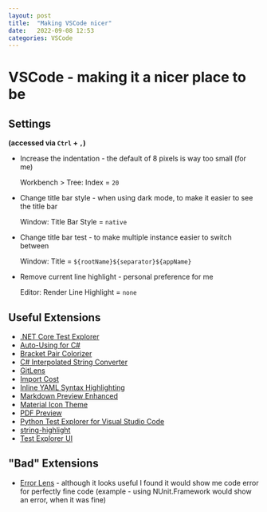 ```yaml
---
layout: post
title:  "Making VSCode nicer"
date:   2022-09-08 12:53
categories: VSCode
---
```


# VSCode - making it a nicer place to be

## Settings
**(accessed via `Ctrl` + `,`)**
- Increase the indentation - the default of 8 pixels is way too small (for me)
  
  Workbench > Tree: Index = `20`

- Change title bar style - when using dark mode, to make it easier to see the title bar

  Window: Title Bar Style = `native`

- Change title bar test - to make multiple instance easier to switch between

  Window: Title = `${rootName}${separator}${appName}`

- Remove current line highlight - personal preference for me

  Editor: Render Line Highlight = `none`

## Useful Extensions
- [.NET Core Test Explorer](https://marketplace.visualstudio.com/items?itemName=formulahendry.dotnet-test-explorer)
- [Auto-Using for C#](https://marketplace.visualstudio.com/items?itemName=Fudge.auto-using)
- [Bracket Pair Colorizer](https://marketplace.visualstudio.com/items?itemName=CoenraadS.bracket-pair-colorizer)
- [C# Interpolated String Converter](https://marketplace.visualstudio.com/items?itemName=corylulu.csharp-interpolated-string-converter)
- [GitLens](https://marketplace.visualstudio.com/items?itemName=eamodio.gitlens)
- [Import Cost](https://marketplace.visualstudio.com/items?itemName=wix.vscode-import-cost)
- [Inline YAML Syntax Highlighting](https://marketplace.visualstudio.com/items?itemName=monotykamary.inline-yaml)
- [Markdown Preview Enhanced](https://marketplace.visualstudio.com/items?itemName=monotykamary.inline-yaml)
- [Material Icon Theme](https://marketplace.visualstudio.com/items?itemName=PKief.material-icon-theme)
- [PDF Preview](https://marketplace.visualstudio.com/items?itemName=analytic-signal.preview-pdf)
- [Python Test Explorer for Visual Studio Code](https://marketplace.visualstudio.com/items?itemName=LittleFoxTeam.vscode-python-test-adapter)
- [string-highlight](https://marketplace.visualstudio.com/items?itemName=Jenkey2011.string-highlight)
- [Test Explorer UI](https://marketplace.visualstudio.com/items?itemName=hbenl.vscode-test-explorer)

## "Bad" Extensions
- [Error Lens](https://marketplace.visualstudio.com/items?itemName=usernamehw.errorlens) - although it looks useful I found it would show me code error for perfectly fine code (example - using NUnit.Framework would show an error, when it was fine)